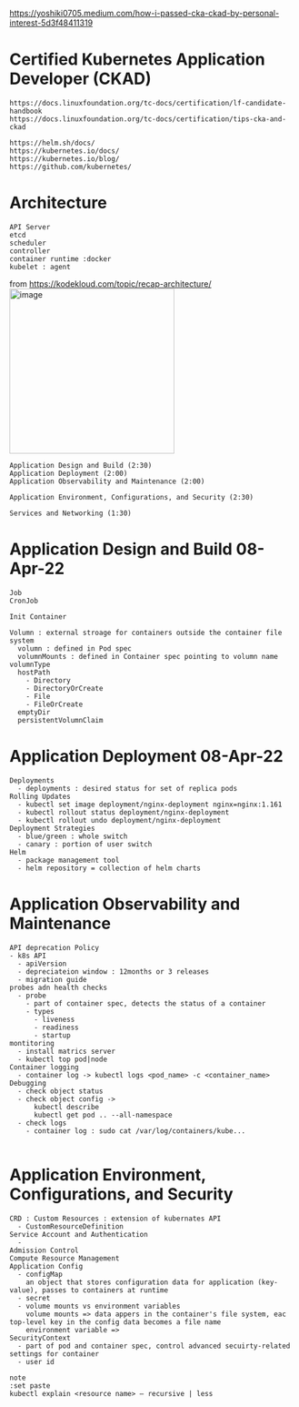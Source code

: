 https://yoshiki0705.medium.com/how-i-passed-cka-ckad-by-personal-interest-5d3f48411319


# Certified Kubernetes Application Developer (CKAD)
```
https://docs.linuxfoundation.org/tc-docs/certification/lf-candidate-handbook
https://docs.linuxfoundation.org/tc-docs/certification/tips-cka-and-ckad

https://helm.sh/docs/ 
https://kubernetes.io/docs/ 
https://kubernetes.io/blog/
https://github.com/kubernetes/
```
# Architecture
```
API Server
etcd
scheduler
controller
container runtime :docker
kubelet : agent 

```
from https://kodekloud.com/topic/recap-architecture/
<img width="290" alt="image" src="https://user-images.githubusercontent.com/24234662/166631826-ab1bada8-5caa-47e6-b90a-3da95d9ff74e.png">



```
Application Design and Build (2:30)
Application Deployment (2:00)
Application Observability and Maintenance (2:00)

Application Environment, Configurations, and Security (2:30)

Services and Networking (1:30)
```

# Application Design and Build 08-Apr-22
```
Job
CronJob

Init Container

Volumn : external stroage for containers outside the container file system
  volumn : defined in Pod spec
  volumnMounts : defined in Container spec pointing to volumn name
volumnType
  hostPath
    - Directory
    - DirectoryOrCreate
    - File
    - FileOrCreate
  emptyDir
  persistentVolumnClaim
```
# Application Deployment 08-Apr-22
```
Deployments
  - deployments : desired status for set of replica pods
Rolling Updates
  - kubectl set image deployment/nginx-deployment nginx=nginx:1.161 
  - kubectl rollout status deployment/nginx-deployment
  - kubectl rollout undo deployment/nginx-deployment
Deployment Strategies
  - blue/green : whole switch
  - canary : portion of user switch
Helm
  - package management tool
  - helm repository = collection of helm charts 
```

# Application Observability and Maintenance
```
API deprecation Policy
- k8s API
  - apiVersion
  - depreciateion window : 12months or 3 releases
  - migration guide
probes adn health checks
  - probe
    - part of container spec, detects the status of a container
    - types
      - liveness
      - readiness
      - startup
montitoring
  - install matrics server
  - kubectl top pod|node
Container logging
  - container log -> kubectl logs <pod_name> -c <container_name>
Debugging
  - check object status
  - check object config -> 
      kubectl describe
      kubectl get pod .. --all-namespace
  - check logs
    - container log : sudo cat /var/log/containers/kube...
  
```
# Application Environment, Configurations, and Security
```
CRD : Custom Resources : extension of kubernates API
  - CustomResourceDefinition
Service Account and Authentication
  - 
Admission Control
Compute Resource Management
Application Config
  - configMap
    an object that stores configuration data for application (key-value), passes to containers at runtime
  - secret
  - volume mounts vs environment variables
    volume mounts => data appers in the container's file system, eac top-level key in the config data becomes a file name
    environment variable => 
SecurityContext
  - part of pod and container spec, control advanced secuirty-related settings for container
  - user id 
```


```
note
:set paste
kubectl explain <resource name> — recursive | less 
```
